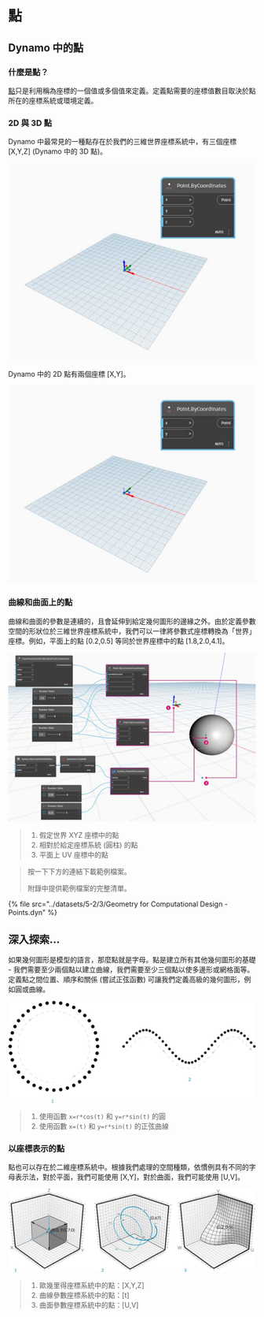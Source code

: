 # 點

## Dynamo 中的點

### 什麼是點？

[點](5-3\_points.md#point-as-coordinates)只是利用稱為座標的一個值或多個值來定義。定義點需要的座標值數目取決於點所在的座標系統或環境定義。

### 2D 與 3D 點

Dynamo 中最常見的一種點存在於我們的三維世界座標系統中，有三個座標 \[X,Y,Z] (Dynamo 中的 3D 點)。

![](<../images/5-2/3/points - 3d point in dynamo.jpg>)

Dynamo 中的 2D 點有兩個座標 \[X,Y]。

![](<../images/5-2/3/points - 2d point in dynamo.jpg>)

### 曲線和曲面上的點

曲線和曲面的參數是連續的，且會延伸到給定幾何圖形的邊緣之外。由於定義參數空間的形狀位於三維世界座標系統中，我們可以一律將參數式座標轉換為「世界」座標。例如，平面上的點 \[0.2,0.5] 等同於世界座標中的點 \[1.8,2.0,4.1]。

![](<../images/5-2/3/points - xyz vs coord sys vs uv.jpg>)

> 1. 假定世界 XYZ 座標中的點
> 2. 相對於給定座標系統 (圓柱) 的點
> 3. 平面上 UV 座標中的點

> 按一下下方的連結下載範例檔案。
>
> 附錄中提供範例檔案的完整清單。

{% file src="../datasets/5-2/3/Geometry for Computational Design - Points.dyn" %}

## 深入探索...

如果幾何圖形是模型的語言，那麼點就是字母。點是建立所有其他幾何圖形的基礎 - 我們需要至少兩個點以建立曲線，我們需要至少三個點以使多邊形或網格面等。定義點之間位置、順序和關係 (嘗試正弦函數) 可讓我們定義高級的幾何圖形，例如圓或曲線。

![點到曲線](../images/5-2/3/PointsAsBuildingBlocks-1.jpg)

> 1. 使用函數 `x=r*cos(t)` 和 `y=r*sin(t)` 的圓
> 2. 使用函數 `x=(t)` 和 `y=r*sin(t)` 的正弦曲線

### 以座標表示的點

點也可以存在於二維座標系統中。根據我們處理的空間種類，依慣例具有不同的字母表示法，對於平面，我們可能使用 \[X,Y]，對於曲面，我們可能使用 \[U,V]。

![以座標表示的點](../images/5-2/3/Coordinates.jpg)

> 1. 歐幾里得座標系統中的點：\[X,Y,Z]
> 2. 曲線參數座標系統中的點：\[t]
> 3. 曲面參數座標系統中的點：\[U,V]
